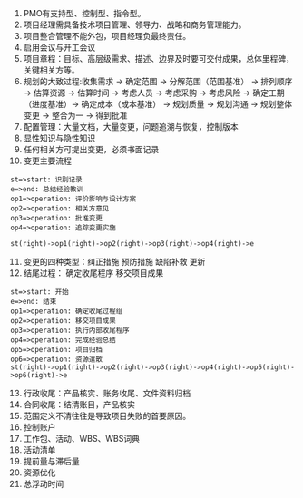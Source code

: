 1. PMO有支持型、控制型、指令型。
2. 项目经理需具备技术项目管理、领导力、战略和商务管理能力。
3. 项目整合管理不能外包，项目经理负最终责任。
4. 启用会议与开工会议
5. 项目章程：目标、高层级需求、描述、边界及时要可交付成果，总体里程碑，关键相关方等。
6. 规划的大致过程:收集需求 -> 确定范围 -> 分解范围（范围基准） -> 排列顺序 -> 估算资源 -> 估算时间 -> 考虑人员
-> 考虑采购 -> 考虑风险 -> 确定工期（进度基准）-> 确定成本（成本基准） -> 规划质量 -> 规划沟通 -> 规划整体变更 -> 整合为一 -> 得到批准
7. 配置管理：大量文档，大量变更，问题追溯与恢复，控制版本
8. 显性知识与隐性知识
9. 任何相关方可提出变更，必须书面记录
10. 变更主要流程

```flow
st=>start: 识别记录
e=>end: 总结经验教训
op1=>operation: 评价影响与设计方案
op2=>operation: 相关方意见
op3=>operation: 批准变更
op4=>operation: 追踪变更实施

st(right)->op1(right)->op2(right)->op3(right)->op4(right)->e
```

11. 变更的四种类型：纠正措施 预防措施 缺陷补救 更新
12. 结尾过程： 确定收尾程序 移交项目成果

```flow
st=>start: 开始
e=>end: 结束
op1=>operation: 确定收尾过程组
op2=>operation: 移交项目成果
op3=>operation: 执行内部收尾程序
op4=>operation: 完成经验总结
op5=>operation: 项目归档
op6=>operation: 资源遣散
st(right)->op1(right)->op2(right)->op3(right)->op4(right)->op5(right)->op6(right)->e
```
13. 行政收尾：产品核实、账务收尾、文件资料归档
14. 合同收尾：结清账目，产品核实
15. 范围定义不清往往是导致项目失败的首要原因。
16. 控制账户
17. 工作包、活动、WBS、WBS词典
18. 活动清单
19. 提前量与滞后量
20. 资源优化
21. 总浮动时间

